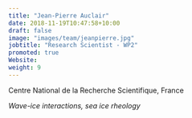 ```yaml
---
title: "Jean-Pierre Auclair"
date: 2018-11-19T10:47:58+10:00
draft: false
image: "images/team/jeanpierre.jpg"
jobtitle: "Research Scientist - WP2"
promoted: true
Website:
weight: 9
---
```


Centre National de la Recherche Scientifique, France

*Wave-ice interactions, sea ice rheology*
